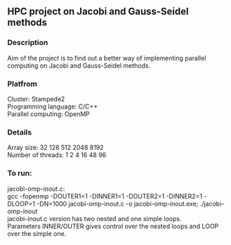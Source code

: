 ## HPC project on Jacobi and Gauss-Seidel methods
### Description
Aim of the project is to find out a better way of implementing parallel computing on Jacobi and Gauss-Seidel methods.

### Platfrom 
Cluster: Stampede2 \
Programming language: C/C++ \
Parallel computing: OpenMP 

### Details
Array size: 32 128 512 2048 8192 \
Number of threads: 1 2 4 16 48 96 

### To run:
jacobi-omp-inout.c:\
gcc -fopenmp -DOUTER1=1 -DINNER1=1 -DOUTER2=1 -DINNER2=1 -DLOOP=1 -DN=1000 jacobi-omp-inout.c -o jacobi-omp-inout.exe; ./jacobi-omp-inout \
jacobi-inout.c version has two nested and one simple loops. \
Parameters INNER/OUTER gives control over the nested loops and LOOP over the simple one.
